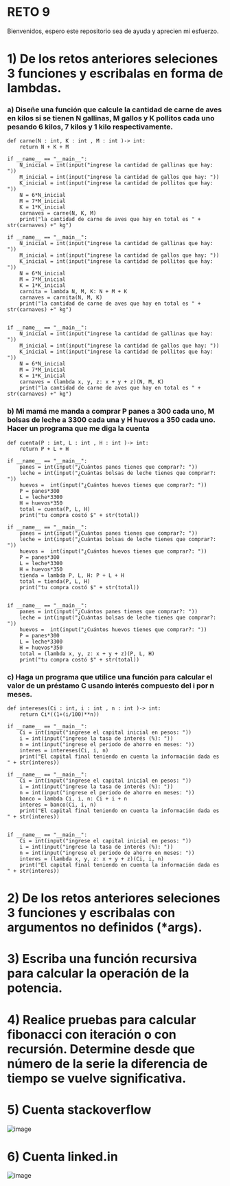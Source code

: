 # RETO 9

Bienvenidos, espero este repositorio sea de ayuda y aprecien mi esfuerzo.

# 1) De los retos anteriores seleciones 3 funciones y escribalas en forma de lambdas.

### a) Diseñe una función que calcule la cantidad de carne de aves en kilos si se tienen N gallinas, M gallos y K pollitos cada uno pesando 6 kilos, 7 kilos y 1 kilo respectivamente.

```
def carne(N : int, K : int , M : int )-> int:
    return N + K + M

if __name__ == "__main__":
    N_inicial = int(input("ingrese la cantidad de gallinas que hay: "))
    M_inicial = int(input("ingrese la cantidad de gallos que hay: "))
    K_inicial = int(input("ingrese la cantidad de pollitos que hay: "))
    N = 6*N_inicial
    M = 7*M_inicial
    K = 1*K_inicial
    carnaves = carne(N, K, M)
    print("la cantidad de carne de aves que hay en total es " + str(carnaves) +" kg")

if __name__ == "__main__":
    N_inicial = int(input("ingrese la cantidad de gallinas que hay: "))
    M_inicial = int(input("ingrese la cantidad de gallos que hay: "))
    K_inicial = int(input("ingrese la cantidad de pollitos que hay: "))
    N = 6*N_inicial
    M = 7*M_inicial
    K = 1*K_inicial
    carnita = lambda N, M, K: N + M + K
    carnaves = carnita(N, M, K)
    print("la cantidad de carne de aves que hay en total es " + str(carnaves) +" kg")


if __name__ == "__main__":
    N_inicial = int(input("ingrese la cantidad de gallinas que hay: "))
    M_inicial = int(input("ingrese la cantidad de gallos que hay: "))
    K_inicial = int(input("ingrese la cantidad de pollitos que hay: "))
    N = 6*N_inicial
    M = 7*M_inicial
    K = 1*K_inicial
    carnaves = (lambda x, y, z: x + y + z)(N, M, K)
    print("la cantidad de carne de aves que hay en total es " + str(carnaves) +" kg")
```

### b) Mi mamá me manda a comprar P panes a 300 cada uno, M bolsas de leche a 3300 cada una y H huevos a 350 cada uno. Hacer un programa que me diga la cuenta

```
def cuenta(P : int, L : int , H : int )-> int:
    return P + L + H

if __name__ == "__main__":
    panes = int(input("¿Cuántos panes tienes que comprar?: "))
    leche = int(input("¿Cuántas bolsas de leche tienes que comprar?: "))
    huevos =  int(input("¿Cuántos huevos tienes que comprar?: "))
    P = panes*300
    L = leche*3300
    H = huevos*350
    total = cuenta(P, L, H)
    print("tu compra costó $" + str(total))

if __name__ == "__main__":
    panes = int(input("¿Cuántos panes tienes que comprar?: "))
    leche = int(input("¿Cuántas bolsas de leche tienes que comprar?: "))
    huevos =  int(input("¿Cuántos huevos tienes que comprar?: "))
    P = panes*300
    L = leche*3300
    H = huevos*350
    tienda = lambda P, L, H: P + L + H
    total = tienda(P, L, H)
    print("tu compra costó $" + str(total))


if __name__ == "__main__":
    panes = int(input("¿Cuántos panes tienes que comprar?: "))
    leche = int(input("¿Cuántas bolsas de leche tienes que comprar?: "))
    huevos =  int(input("¿Cuántos huevos tienes que comprar?: "))
    P = panes*300
    L = leche*3300
    H = huevos*350
    total = (lambda x, y, z: x + y + z)(P, L, H)
    print("tu compra costó $" + str(total))
```

### c) Haga un programa que utilice una función para calcular el valor de un préstamo C usando interés compuesto del i por n meses.

```
def intereses(Ci : int, i : int , n : int )-> int:
    return Ci*((1+(i/100)**n))

if __name__ == "__main__":
    Ci = int(input("ingrese el capital inicial en pesos: "))
    i = int(input("ingrese la tasa de interés (%): "))
    n = int(input("ingrese el periodo de ahorro en meses: "))
    interes = intereses(Ci, i, n)
    print("El capital final teniendo en cuenta la información dada es " + str(interes))

if __name__ == "__main__":
    Ci = int(input("ingrese el capital inicial en pesos: "))
    i = int(input("ingrese la tasa de interés (%): "))
    n = int(input("ingrese el periodo de ahorro en meses: "))
    banco = lambda Ci, i, n: Ci + i + n
    interes = banco(Ci, i, n)
    print("El capital final teniendo en cuenta la información dada es " + str(interes))


if __name__ == "__main__":
    Ci = int(input("ingrese el capital inicial en pesos: "))
    i = int(input("ingrese la tasa de interés (%): "))
    n = int(input("ingrese el periodo de ahorro en meses: "))
    interes = (lambda x, y, z: x + y + z)(Ci, i, n)
    print("El capital final teniendo en cuenta la información dada es " + str(interes))
```

# 2) De los retos anteriores seleciones 3 funciones y escribalas con argumentos no definidos (*args).
# 3) Escriba una función recursiva para calcular la operación de la potencia.
# 4) Realice pruebas para calcular fibonacci con iteración o con recursión. Determine desde que número de la serie la diferencia de tiempo se vuelve significativa.
# 5) Cuenta stackoverflow

![image](https://user-images.githubusercontent.com/124614177/235529600-7aca4c76-1e0f-44e9-8095-f91b98ba769f.png)

# 6) Cuenta linked.in

![image](https://user-images.githubusercontent.com/124614177/235529662-66538f94-4093-4a14-9d6e-02e8c5cc8b8f.png)

